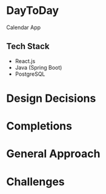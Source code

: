# DayToDay
Calendar App

## Tech Stack
- React.js
- Java (Spring Boot)
- PostgreSQL

# Design Decisions

# Completions

# General Approach 

# Challenges
